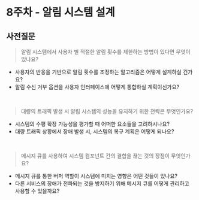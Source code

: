 # 8주차 - 알림 시스템 설계

## 사전질문

> 알림 시스템에서 사용자 별 적절한 알림 횟수를 제한하는 방법이 있다면 무엇이 있나요?
  - 사용자의 반응을 기반으로 알림 횟수를 조정하는 알고리즘은 어떻게 설계하실 건가요?
  - 알림 수신 거부 옵션을 사용자 인터페이스에 어떻게 통합하실 계획이신가요?

<br>

> 대량의 트래픽 발생 시 알림 시스템의 성능을 유지하기 위한 전략은 무엇인가요?
  - 시스템의 수평 확장 가능성을 평가할 때 어떠한 요소들을 고려하시나요?
  - 대량 트래픽 상황에서 장애 발생 시, 시스템의 복구 계획은 어떻게 되나요?

<br>

> 메시지 큐를 사용하여 시스템 컴포넌트 간의 결합을 끊는 것의 장점이 무엇인가요?
  - 메시지 큐를 통한 버퍼 역할이 시스템에 미치는 영향은 어떤 것들이 있나요?
  - 다른 서비스의 장애가 전파되는 것을 방지하기 위해 메시지 큐를 어떻게 관리하고 사용할 수 있을까요?
